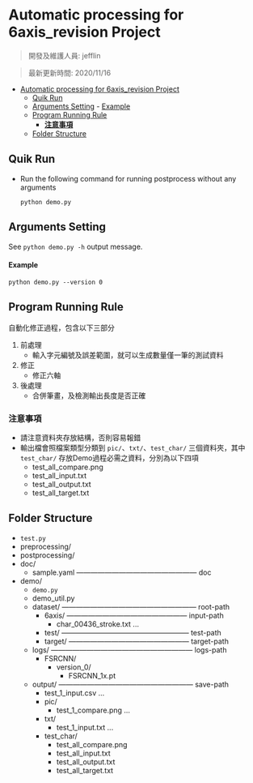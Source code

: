 # Automatic processing for 6axis_revision Project
> 開發及維護人員: jefflin

> 最新更新時間: 2020/11/16

- [Automatic processing for 6axis_revision Project](#automatic-processing-for-6axis_revision-project)
	- [Quik Run](#quik-run)
	- [Arguments Setting](#arguments-setting)
			- [Example](#example)
	- [Program Running Rule](#program-running-rule)
		- [**注意事項**](#注意事項)
	- [Folder Structure](#folder-structure)

## Quik Run
- Run the following command for running postprocess without any arguments
	```
	python demo.py
	```

## Arguments Setting
See ```python demo.py -h``` output message.

#### Example
```
python demo.py --version 0
```

## Program Running Rule
自動化修正過程，包含以下三部分
1. 前處理
   - 輸入字元編號及誤差範圍，就可以生成數量僅一筆的測試資料
2. 修正
   - 修正六軸 
3. 後處理
   - 合併筆畫，及檢測輸出長度是否正確

### **注意事項**
- 請注意資料夾存放結構，否則容易報錯
- 輸出檔會照檔案類型分類到 `pic/`、`txt/`、`test_char/` 三個資料夾，其中 `test_char/` 存放Demo過程必需之資料，分別為以下四項
  - test_all_compare.png
  - test_all_input.txt
  - test_all_output.txt
  - test_all_target.txt

## Folder Structure

- `test.py`
- preprocessing/
- postprocessing/
- doc/
    - sample.yaml          ————————————————— doc
- demo/
    - `demo.py`
    - demo_util.py
    - dataset/             ——————————————————— root-path
        - 6axis/           ————————————————— input-path
            - char_00436_stroke.txt ...
        - test/             —————————————————— test-path
        - target/         ————————————————— target-path
    - logs/                  ———————————————————— logs-path
        - FSRCNN/
            - version_0/
                - FSRCNN_1x.pt
    - output/              ——————————————————— save-path
        - test_1_input.csv ...
        - pic/
            - test_1_compare.png ...
        - txt/
            - test_1_input.txt ...
        - test_char/
            - test_all_compare.png
            - test_all_input.txt
            - test_all_output.txt
            - test_all_target.txt
